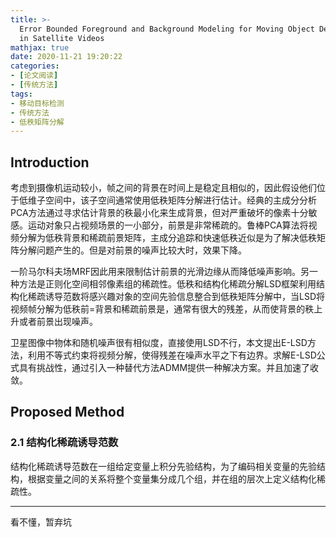 ```yaml
---
title: >-
  Error Bounded Foreground and Background Modeling for Moving Object Detection
  in Satellite Videos
mathjax: true
date: 2020-11-21 19:20:22
categories:
- [论文阅读]
- [传统方法]
tags:
- 移动目标检测
- 传统方法
- 低秩矩阵分解
---
```


<!--more-->

## Introduction

考虑到摄像机运动较小，帧之间的背景在时间上是稳定且相似的，因此假设他们位于低维子空间中，该子空间通常使用低秩矩阵分解进行估计。经典的主成分分析PCA方法通过寻求估计背景的秩最小化来生成背景，但对严重破坏的像素十分敏感。运动对象只占视频场景的一小部分，前景是非常稀疏的。鲁棒PCA算法将视频分解为低秩背景和稀疏前景矩阵，主成分追踪和快速低秩近似是为了解决低秩矩阵分解问题产生的。但是对前景的噪声比较大时，效果下降。

一阶马尔科夫场MRF因此用来限制估计前景的光滑边缘从而降低噪声影响。另一种方法是正则化空间相邻像素组的稀疏性。低秩和结构化稀疏分解LSD框架利用结构化稀疏诱导范数将感兴趣对象的空间先验信息整合到低秩矩阵分解中，当LSD将视频帧分解为低秩前=背景和稀疏前景是，通常有很大的残差，从而使背景的秩上升或者前景出现噪声。

卫星图像中物体和随机噪声很有相似度，直接使用LSD不行，本文提出E-LSD方法，利用不等式约束将视频分解，使得残差在噪声水平之下有边界。求解E-LSD公式具有挑战性，通过引入一种替代方法ADMM提供一种解决方案。并且加速了收敛。

## Proposed Method

### 2.1 结构化稀疏诱导范数

结构化稀疏诱导范数在一组给定变量上积分先验结构，为了编码相关变量的先验结构，根据变量之间的关系将整个变量集分成几个组，并在组的层次上定义结构化稀疏性。

------------------------------------

看不懂，暂弃坑